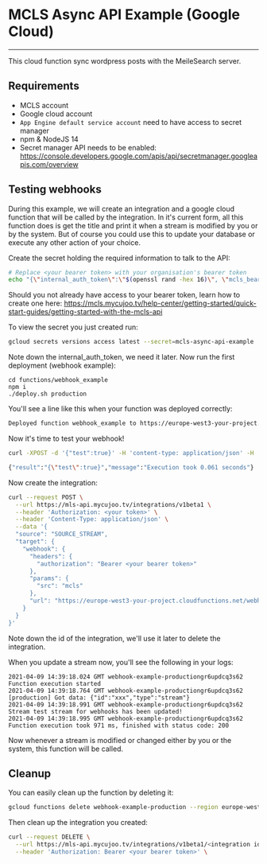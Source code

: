# MCLS Async API Example (Google Cloud)
--------------------------------

This cloud function sync wordpress posts with the MeileSearch server.

## Requirements

* MCLS account
* Google cloud account
* `App Engine default service account` need to have access to secret manager
* npm & NodeJS 14
* Secret manager API needs to be enabled: https://console.developers.google.com/apis/api/secretmanager.googleapis.com/overview


## Testing webhooks

During this example, we will create an integration and a google cloud function that will be called by the integration.
In it's current form, all this function does is get the title and print it when a stream is modified by you or by the system.
But of course you could use this to update your database or execute any other action of your choice.

Create the secret holding the required information to talk to the API:

```sh
# Replace <your bearer token> with your organisation's bearer token
echo "{\"internal_auth_token\":\"$(openssl rand -hex 16)\", \"mcls_bearer_token\":\"<your bearer token>\"}" |  gcloud secrets create mcls-async-api-example --data-file=-
```

Should you not already have access to your bearer token, learn how to create one here:
https://mcls.mycujoo.tv/help-center/getting-started/quick-start-guides/getting-started-with-the-mcls-api

To view the secret you just created run:

```sh
gcloud secrets versions access latest --secret=mcls-async-api-example
```

Note down the internal_auth_token, we need it later.
Now run the first deployment (webhook example):

```
cd functions/webhook_example
npm i
./deploy.sh production
```

You'll see a line like this when your function was deployed correctly:

```sh
Deployed function webhook_example to https://europe-west3-your-project.cloudfunctions.net/webhook-example-production
```

Now it's time to test your webhook!

```sh
curl -XPOST -d '{"test":true}' -H 'content-type: application/json' -H 'Authorization: Bearer <internal secret>' https://europe-west3-mls-production.cloudfunctions.net/webhook-example-production

{"result":"{\"test\":true}","message":"Execution took 0.061 seconds"}
```

Now create the integration:

```sh
curl --request POST \
  --url https://mls-api.mycujoo.tv/integrations/v1beta1 \
  --header 'Authorization: <your token>' \
  --header 'Content-Type: application/json' \
  --data '{
  "source": "SOURCE_STREAM",
  "target": {
    "webhook": {
      "headers": {
        "authorization": "Bearer <your bearer token>"
      },
      "params": {
        "src": "mcls"
      },
      "url": "https://europe-west3-your-project.cloudfunctions.net/webhook-example-production"
    }
  }
}'
```

Note down the id of the integration, we'll use it later to delete the integration.

When you update a stream now, you'll see the following in your logs:

```
2021-04-09 14:39:18.024 GMT webhook-example-productiongr6updcq3s62 Function execution started
2021-04-09 14:39:18.764 GMT webhook-example-productiongr6updcq3s62 [production] Got data: {"id":"xxx","type":"stream"}
2021-04-09 14:39:18.991 GMT webhook-example-productiongr6updcq3s62 Stream test stream for webhooks has been updated!
2021-04-09 14:39:18.995 GMT webhook-example-productiongr6updcq3s62 Function execution took 971 ms, finished with status code: 200
```
Now whenever a stream is modified or changed either by you or the system, this function will be called.

## Cleanup
You can easily clean up the function by deleting it:

```sh
gcloud functions delete webhook-example-production --region europe-west3
```

Then clean up the integration you created:

```sh
curl --request DELETE \
  --url https://mls-api.mycujoo.tv/integrations/v1beta1/<integration id> \
  --header 'Authorization: Bearer <your bearer token>' \
```